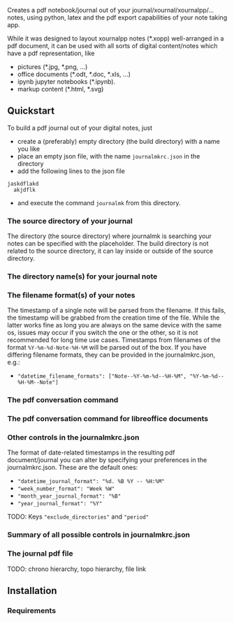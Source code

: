 Creates a pdf notebook/journal out of your journal/xournal/xournalpp/... notes,
using python, latex and the pdf export capabilities of your note taking app.

While it was designed to layout xournalpp notes (*.xopp) well-arranged in a pdf document,
it can be used with all sorts of digital content/notes which have a pdf representation,
like

* pictures (*.jpg, *.png, ...)
* office documents (*.odt, *.doc, *.xls, ...)
* ipynb jupyter notebooks (*.ipynb).
* markup content (*.html, *.svg)

## Quickstart
To build a pdf journal out of your digital notes, just
* create a (preferably) empty directory (the build directory) with a name you like
* place an empty json file, with the name `journalmkrc.json` in the directory
* add the following lines to the json file 
```
jaskdflakd
  akjdflk
```
* and execute the command `journalmk` from this directory.

### The source directory of your journal
The directory (the source directory) where journalmk is searching your notes can
be specified with the <source-directory> placeholder. The build directory is
not related to the source directory, it can lay inside or outside of the source
directory.

### The directory name(s) for your journal note


### The filename format(s) of your notes
The timestamp of a single note will be parsed from the filename. If this fails,
the timestamp will be grabbed from the creation time of the file. While the
latter works fine as long you are always on the same device with the same os, issues
may occur if you switch the one or the other, so it is not recommended for long
time use cases. Timestamps from filenames of the format `%Y-%m-%d-Note-%H-%M`
will be parsed out of the box. If you have differing filename formats, they can
be provided in the journalmkrc.json, e.g.:

* `"datetime_filename_formats": ["Note--%Y-%m-%d--%H-%M", "%Y-%m-%d--%H-%M--Note"]`

### The pdf conversation command

### The pdf conversation command for libreoffice documents

### Other controls in the journalmkrc.json
The format of date-related timestamps in the resulting pdf document/journal
you can alter by specifying your preferences in the journalmkrc.json.
These are the default ones:

* `"datetime_journal_format": "%d. %B %Y -- %H:%M"`
* `"week_number_format": "Week %W"`
* `"month_year_journal_format": "%B"`
* `"year_journal_format": "%Y"`

TODO: Keys `"exclude_directories"` and `"period"`

### Summary of all possible controls in journalmkrc.json

### The journal pdf file
TODO: chrono hierarchy, topo hierarchy, file link

## Installation

### Requirements